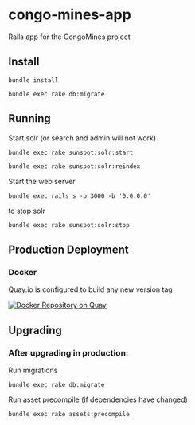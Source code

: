 # congo-mines-app
Rails app for the CongoMines project

## Install

`bundle install`

`bundle exec rake db:migrate`

## Running

Start solr (or search and admin will not work)

`bundle exec rake sunspot:solr:start`

`bundle exec rake sunspot:solr:reindex`

Start the web server

`bundle exec rails s -p 3000 -b '0.0.0.0'`

to stop solr

`bundle exec rake sunspot:solr:stop`

## Production Deployment

### Docker

Quay.io is configured to build any new version tag

[![Docker Repository on Quay](https://quay.io/repository/maphubs/congomines/status "Docker Repository on Quay")](https://quay.io/repository/maphubs/congomines)

## Upgrading

### After upgrading in production:

Run migrations

`bundle exec rake db:migrate`

Run asset precompile (if dependencies have changed)

`bundle exec rake assets:precompile`

